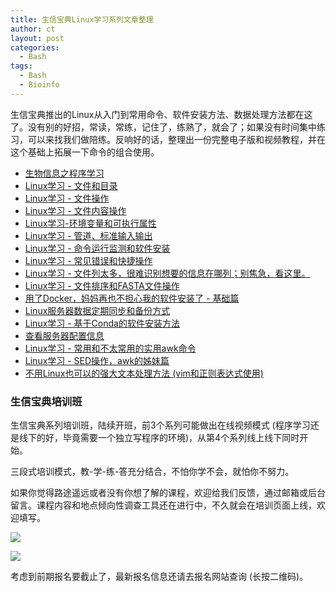 ```yaml
---
title: 生信宝典Linux学习系列文章整理
author: ct
layout: post
categories:
  - Bash
tags:
  - Bash
  - Bioinfo
---
```


生信宝典推出的Linux从入门到常用命令、软件安装方法、数据处理方法都在这了。没有别的好招，常读，常练，记住了，练熟了，就会了；如果没有时间集中练习，可以来找我们做陪练。反响好的话，整理出一份完整电子版和视频教程，并在这个基础上拓展一下命令的组合使用。

* [生物信息之程序学习](http://mp.weixin.qq.com/s?__biz=MzI5MTcwNjA4NQ==&amp;mid=2247483927&amp;idx=1&amp;sn=23adf2b9d13400f2081f790e674e2cba&amp;chksm=ec0dc79ddb7a4e8b5bb7a413744319a90f425371b30e2c85224b7c183cc4ad4bbd5d9749bb7b#rd)
* [Linux学习 - 文件和目录](http://mp.weixin.qq.com/s/yKP1Kboji9N4p2Sl1Ovj0Q)
* [Linux学习 - 文件操作](http://mp.weixin.qq.com/s/4bYMzJclf_xHpqdrlbvAdA)
* [Linux学习 - 文件内容操作](http://mp.weixin.qq.com/s/QFgINAYcQA9kYYSA28wK-Q)
* [Linux学习-环境变量和可执行属性](http://mp.weixin.qq.com/s?__biz=MzI5MTcwNjA4NQ==&amp;mid=2247483872&amp;idx=1&amp;sn=7fb7e57b3ff5c06ebaff344370c8b4c8&amp;chksm=ec0dc46adb7a4d7cc125ab3cf8361bf3e3fcf858edca7d7987d52bce3e9e3aa0b7d8f8f2adfa#rd)
* [Linux学习 - 管道、标准输入输出](http://mp.weixin.qq.com/s?__biz=MzI5MTcwNjA4NQ==&amp;mid=2247483923&amp;idx=1&amp;sn=eb764e59cfc12b98e3eb4240ac350330&amp;chksm=ec0dc799db7a4e8f9dc3a64760253a554d3241446005040ad721070bafb237f405b173c11ef4#rd)
* [Linux学习 - 命令运行监测和软件安装](http://mp.weixin.qq.com/s?__biz=MzI5MTcwNjA4NQ==&amp;mid=2247483954&amp;idx=1&amp;sn=11247591a6ef98a4d25404278d577ed0&amp;chksm=ec0dc7b8db7a4eaeb7ae3fd2fa2fbfa7bfd13f5e90d7a42d405f6f8e8783761de048f7ccbc58#rd)
* [Linux学习 - 常见错误和快捷操作](http://mp.weixin.qq.com/s?__biz=MzI5MTcwNjA4NQ==&amp;mid=2247483873&amp;idx=1&amp;sn=6e2b9ddb6ba61c49d834bcfba6703c5c&amp;chksm=ec0dc46bdb7a4d7d6d1232390f6f8843607b37ecca7938d19c20404dff0cf01aebfff77a0cdd#rd)
* [Linux学习 - 文件列太多，很难识别想要的信息在哪列；别焦急，看这里。](http://mp.weixin.qq.com/s?__biz=MzI5MTcwNjA4NQ==&amp;mid=2247483952&amp;idx=1&amp;sn=5312e0bab13182b118376018cb69674b&amp;chksm=ec0dc7badb7a4eacb5d96d971df6ccd940435b7525962963e625736efd2a413ae76844c3ee48#rd)
* [Linux学习 - 文件排序和FASTA文件操作](http://mp.weixin.qq.com/s?__biz=MzI5MTcwNjA4NQ==&amp;mid=2247483823&amp;idx=1&amp;sn=ac62450f0475dc9513e75009f0670f45&amp;chksm=ec0dc425db7a4d3300f547caeaee709425dd0a41c86be18aab44d41619a4d18944289b0deaf8#rd)
* [用了Docker，妈妈再也不担心我的软件安装了 - 基础篇](http://mp.weixin.qq.com/s?__biz=MzI5MTcwNjA4NQ==&amp;mid=2247483840&amp;idx=1&amp;sn=f87f6dd703cd8c109f6dc5b8d12ffb7c&amp;chksm=ec0dc44adb7a4d5c9ff2422c730b1d7bb18dcb6947c0e7449f1678aee492c3193302174930b4#rd)
* [Linux服务器数据定期同步和备份方式](http://mp.weixin.qq.com/s?__biz=MzI5MTcwNjA4NQ==&amp;mid=2247483950&amp;idx=1&amp;sn=6f4dbc46a064638d7c95b9f99cb1de70&amp;chksm=ec0dc7a4db7a4eb20751dd6567b1c97be7d536671af07707eb57bb1ea7865cbde17a0226a6e0#rd)
* [Linux学习 - 基于Conda的软件安装方法](http://mp.weixin.qq.com/s/A4_j8ZbyprMr1TT_wgisQQ)
* [查看服务器配置信息](http://mp.weixin.qq.com/s/xq0JfkHJJeHQk1acjOAJUQ)
* [Linux学习 - 常用和不太常用的实用awk命令](http://mp.weixin.qq.com/s/8wD14FXt7fLDo1BjJyT0ew)
* [Linux学习 - SED操作，awk的姊妹篇](http://mp.weixin.qq.com/s/cywkIeRbhkYTZvkwTeIVSA)
* [不用Linux也可以的强大文本处理方法 (vim和正则表达式使用)](http://mp.weixin.qq.com/s?__biz=MzI5MTcwNjA4NQ==&amp;mid=2247484250&amp;idx=1&amp;sn=d4759dc05a55643549646c77318c4f96&amp;chksm=ec0dc6d0db7a4fc64791896914547b5ce818e8bd3cca98f0fb7bf6ebd9029fe6fd08a4d55255#rd)


### 生信宝典培训班

生信宝典系列培训班，陆续开班，前3个系列可能做出在线视频模式 (程序学习还是线下的好，毕竟需要一个独立写程序的环境)，从第4个系列线上线下同时开始。

三段式培训模式，教-学-练-答充分结合，不怕你学不会，就怕你不努力。

如果你觉得路途遥远或者没有你想了解的课程，欢迎给我们反馈，通过邮箱或后台留言。课程内容和地点倾向性调查工具还在进行中，不久就会在培训页面上线，欢迎填写。

![](http://www.ehbio.com/ehbio_resource/ehbio_course.png)

![](http://www.ehbio.com/ehbio_resource/YSX_transcriptome.png)

考虑到前期报名要截止了，最新报名信息还请去报名网站查询 (长按二维码)。

